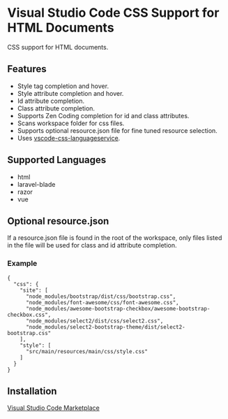 # Visual Studio Code CSS Support for HTML Documents

CSS support for HTML documents.

## Features

- Style tag completion and hover.
- Style attribute completion and hover.
- Id attribute completion.
- Class attribute completion.
- Supports Zen Coding completion for id and class attributes.
- Scans workspace folder for css files.
- Supports optional resource.json file for fine tuned resource selection.
- Uses [vscode-css-languageservice](https://github.com/Microsoft/vscode-css-languageservice).

## Supported Languages

- html
- laravel-blade
- razor
- vue

## Optional resource.json

If a resource.json file is found in the root of the workspace, only files listed in the file will be used for class and id attribute completion.

### Example

```
{
  "css": {
    "site": [
      "node_modules/bootstrap/dist/css/bootstrap.css",
      "node_modules/font-awesome/css/font-awesome.css",
      "node_modules/awesome-bootstrap-checkbox/awesome-bootstrap-checkbox.css",
      "node_modules/select2/dist/css/select2.css",
      "node_modules/select2-bootstrap-theme/dist/select2-bootstrap.css"
    ],
    "style": [
      "src/main/resources/main/css/style.css"
    ]
  }
}
```

## Installation

[Visual Studio Code Marketplace](https://marketplace.visualstudio.com/items?itemName=ecmel.vscode-html-css)

